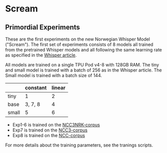 # Scream 
## Primordial Experiments

These are the first experiments on the new Norwegian Whisper Model ("Scream"). The first set of experiments consists of 8 models all trained from the pretrained Whisper models and all following the same learning rate as specified in the [Whisper article](https://cdn.openai.com/papers/whisper.pdf).

All models are trained on a single TPU Pod v4-8 with 128GB RAM. The tiny and small model is trained with a batch of 256 as in the Whisper article. The Small model is trained with a batch size of 144. 

|        | constant | linear |
|--------|----------|--------|
| tiny   | 1        | 2      |
| base   | 3, 7, 8  | 4      |
| small  | 5        | 6      |


* Exp1-6 is trained on the [NCC3NRK-corpus](https://huggingface.co/datasets/NbAiLab/NCC_S3_nrk)
* Exp7 is trained on the [NCC3-corpus](https://huggingface.co/datasets/NbAiLab/NCC_S3)
* Exp8 is trained on the [NCC-corpus](https://huggingface.co/datasets/NbAiLab/NCC_S)


For more details about the training parameters, see the tranings scripts.